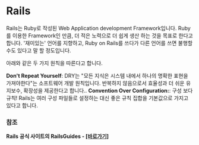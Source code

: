 # Rails

Rails는 Ruby로 작성된 Web Application development Framework입니다. Ruby를 이용한 Framework인 만큼, 더 적은 노력으로 더 쉽게 생산 하는 것을 목표로 한다고 합니다. '재미있는' 언어를 지향하고, Ruby on Rails를 쓰다가 다른 언어를 쓰면 불행할 수도 있다고 말 할 정도입니다.

아래와 같은 두 가지 원칙을 따른다고 합니다. 

**Don't Repeat Yourself**: DRY는 "모든 지식은 시스템 내에서 하나의 명확한 표현을 가져야한다"는 소프트웨어 개발 원칙입니다. 반복하지 않음으로서 효율성과 더 쉬운 유지보수, 확장성을 제공한다고 합니다.. 
**Convention Over Configuration:**: 구성 보다 규칙! Rails는 여러 구성 파일들로 설정하는 대신 좋은 규칙 집합을 기본값으로 가지고 있다고 합니다.


### 참조
**Rails 공식 사이트의 RailsGuides - [[바로가기]](https://guides.rubyonrails.org/getting_started.html)**
